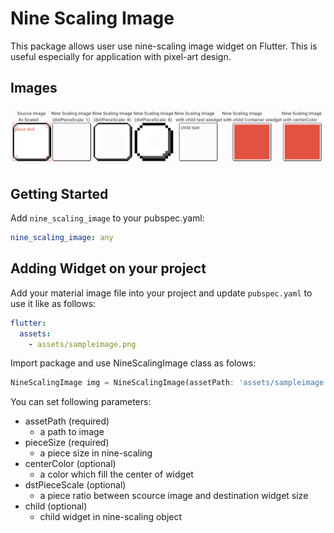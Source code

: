 # Nine Scaling Image
This package allows user use nine-scaling image widget on Flutter.
This is useful especially for application with pixel-art design. 

## Images
![Widget samples](https://github.com/mikanbox/nine_scaling_image/blob/main/resources/widget_samples.png?raw=true) 


## Getting Started
Add `nine_scaling_image` to your pubspec.yaml:
```yaml
nine_scaling_image: any
```

## Adding Widget on your project
Add your material image file into your project and update `pubspec.yaml` to use it like as follows:
```yaml
flutter:
  assets:
    - assets/sampleimage.png
```

Import package and use NineScalingImage class as folows:
```dart
NineScalingImage img = NineScalingImage(assetPath: 'assets/sampleimage.png', pieceSize: const Size.square(5));
```

You can set following parameters:
- assetPath (required)
  - a path to image
- pieceSize (required)
  - a piece size in nine-scaling
- centerColor (optional)
  - a color which fill the center of widget
- dstPieceScale (optional)
  - a piece ratio between scource image and destination widget size
- child (optional)
  - child widget in nine-scaling object


